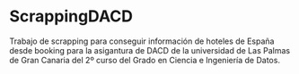 # ScrappingDACD
Trabajo de scrapping para conseguir información de hoteles de España desde booking para la asigantura de DACD de la universidad de Las Palmas de Gran Canaria
del 2º curso del Grado en Ciencia e Ingeniería de Datos.
